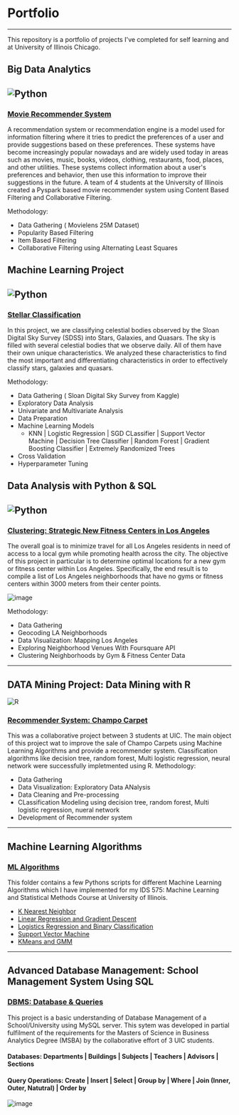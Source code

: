 # Portfolio

---
This repository is a portfolio of projects I've completed for self learning and at University of Illinois Chicago. 

## Big Data Analytics
![Python](https://img.shields.io/badge/python-3670A0?style=for-the-badge&logo=python&logoColor=ffdd54) 
---
### [Movie Recommender System](https://github.com/SakshamSomani/ssomani3/tree/main/Data_analysis_project/Movie%20Recommender%20System)

A recommendation system or recommendation engine is a model used for information filtering where it tries to predict the preferences of a user and provide suggestions based on these preferences. These systems have become increasingly popular nowadays and are widely used today in areas such as movies, music, books, videos, clothing, restaurants, food, places, and other utilities. These systems collect information about a user's preferences and behavior, then use this information to improve their suggestions in the future.
A team of 4 students at the University of Illinois created a Pyspark based movie recommender system using Content Based Filtering and Collaborative Filtering.

Methodology:
  + Data Gathering ( Movielens 25M Dataset) 
  + Popularity Based Filtering
  + Item Based Filtering
  + Collaborative Filtering using Alternating Least Squares
    

## Machine Learning Project
![Python](https://img.shields.io/badge/python-3670A0?style=for-the-badge&logo=python&logoColor=ffdd54) 
---
### [Stellar Classification](https://github.com/SakshamSomani/ssomani3/tree/main/machine_learning/Stellar%20Classification)

In this project, we are classifying celestial bodies observed by the Sloan Digital Sky Survey (SDSS) into Stars, Galaxies, and Quasars. The sky is filled with several celestial bodies that we observe daily. All of them have their own unique characteristics. We analyzed these characteristics to find the most important and differentiating characteristics in order to effectively classify stars, galaxies and quasars.


Methodology:
  + Data Gathering ( Sloan Digital Sky Survey from Kaggle) 
  + Exploratory Data Analysis
  + Univariate and Multivariate Analysis
  + Data Preparation
  + Machine Learning Models 
    * KNN | Logistic Regression | SGD CLassifier | Support Vector Machine | Decision Tree Classifier | Random Forest | Gradient Boosting Classifier | Extremely Randomized Trees
  + Cross Validation
  + Hyperparameter Tuning
  
  
## Data Analysis with Python & SQL
![Python](https://img.shields.io/badge/python-3670A0?style=for-the-badge&logo=python&logoColor=ffdd54) 
---
### [Clustering: Strategic New Fitness Centers in Los Angeles](https://github.com/SakshamSomani/ssomani3/blob/main/Data_analysis_project/Strategic-New-Fitness-Centers-LA/Data_Analysis_Project.ipynb)

The overall goal is to minimize travel for all Los Angeles residents in need of access to a local gym while promoting health across the city. The objective of this project in particular is to determine optimal locations for a new gym or fitness center within Los Angeles. Specifically, the end result is to compile a list of Los Angeles neighborhoods that have no gyms or fitness centers within 3000 meters from their center points.

![image](https://user-images.githubusercontent.com/75154310/196012949-c48f7c08-bfc9-4837-95f2-f21d8aaff79c.png)


Methodology:
  + Data Gathering
  + Geocoding LA Neighborhoods
  + Data Visualization: Mapping Los Angeles
  + Exploring Neighborhood Venues With Foursquare API
  + Clustering Neighborhoods by Gym & Fitness Center Data
  
---  
  ## DATA Mining Project: Data Mining with R 
  
  ![R](https://img.shields.io/badge/r-%23276DC3.svg?style=for-the-badge&logo=r&logoColor=white)

### [Recommender System: Champo Carpet](https://github.com/SakshamSomani/ssomani3/blob/main/Data%20Mining%20Using%20R/HW5_Sol.Rmd)
This was a collaborative project between 3 students at UIC. The main object of this project wat to improve the sale of Champo Carpets using Machine Learning Algorithms and provide a recommender system. Classification algorithms like decision tree, random forest, Multi logistic regression, neural network were successfully impletmented using R.
Methodology:
  + Data Gathering
  + Data Visualization: Exploratory Data ANalysis
  + Data Cleaning and Pre-processing
  + CLassification Modeling using decision tree, random forest, Multi logistic regression, nueral network
  + Development of Recommender system
  
  ---
  ## Machine Learning Algorithms 

### [ML Algorithms]( https://github.com/SakshamSomani/ssomani3/tree/main/machine_learning)
This folder contains a few Pythons scripts for different Machine Learning Algorithms which I have implemented for my IDS 575: Machine Learning and Statistical Methods Course at University of Illinois.

+ [K Nearest Neighbor]( https://github.com/SakshamSomani/ssomani3/blob/main/machine_learning/k_Nearest_Neighborhood.ipynb)
+ [Linear Regression and Gradient Descent]( https://github.com/SakshamSomani/ssomani3/blob/main/machine_learning/Linear_Regression_and_Gradient_Descent.ipynb)
+ [Logistics Regression and Binary Classification]( https://github.com/SakshamSomani/ssomani3/blob/main/machine_learning/Logistic_Regression_and_Binary_Classification.ipynb)
+ [Support Vector Machine]( https://github.com/SakshamSomani/ssomani3/blob/main/machine_learning/Support%20Vector%20Machine.ipynb)
+ [KMeans and GMM]( https://github.com/SakshamSomani/ssomani3/blob/main/machine_learning/KMmeans%20And%20GMM.ipynb)

---

 ## Advanced Database Management: School Management System Using SQL 

### [DBMS: Database & Queries](https://github.com/SakshamSomani/ssomani3/tree/main/SQL_School_Management_System)
This project is a basic understanding of Database Management of a School/University using MySQL server. This sytem was developed in partial fulfilment of the requirements for the Masters of Science in Business Analytics Degree (MSBA) by the collaborative effort of 3 UIC students. 

#### Databases:  Departments | Buildings | Subjects | Teachers | Advisors | Sections

#### Query Operations: Create | Insert | Select | Group by | Where | Join (Inner, Outer, Natutral) | Order by

![image](https://user-images.githubusercontent.com/75154310/196012329-8a1ef492-981e-4708-8342-7e906bbe8117.png)  
